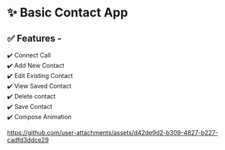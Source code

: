 # ✨ Basic Contact App

## ✅ Features -

✔️ Connect Call  
✔️ Add New Contact  
✔️ Edit Existing Contact  
✔️ View Saved Contact  
✔️ Delete contact  
✔️ Save Contact  
✔️ Compose Animation  


https://github.com/user-attachments/assets/d42de9d2-b309-4827-b227-cadfd3ddce29

